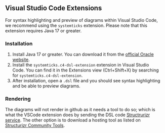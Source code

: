 ## Visual Studio Code Extensions

For syntax highlighting and preview of diagrams within Visual Studio Code, we recommend using the `systemticks` extension. Please note that this extension requires Java 17 or greater.

### Installation

1. Install Java 17 or greater. You can download it from the [official Oracle website](https://www.oracle.com/java/technologies/javase-jdk17-downloads.html).
2. Install the `systemticks.c4-dsl-extension` extension in Visual Studio Code. You can find it in the Extensions view (Ctrl+Shift+X) by searching for `systemticks.c4-dsl-extension`.
3. After installation, open a `.dsl` file and you should see syntax highlighting and be able to preview diagrams.

### Rendering

The diagrams will not render in github as it needs a tool to do so; which is what the VSCode extension does by sending the DSL code [Structrurizr service](https://www.structurizr.com/dsl).  The other option is to download a hosting tool as listed on [Structurizr Community Tools](https://docs.structurizr.com/community#rendering-tools).
